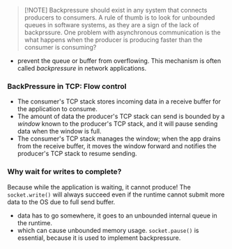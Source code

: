 >[!NOTE] Backpressure should exist in any system that connects producers to consumers. A rule of thumb is to look for unbounded queues in software systems, as they are a sign of the lack of backprssure.
One problem with asynchronous communication is the what happens when the producer is producing faster than the consumer is consuming? 
- prevent the queue or buffer from overflowing. This mechanism is often called *backpressure* in network applications.
### BackPressure in TCP: Flow control
- The consumer's TCP stack stores incoming data in a receive buffer for the application to consume.
- The amount of data the producer's TCP stack can send is bounded by a *window* known to the producer's TCP stack, and it will pause sending data when the window is full.
- The consumer's TCP stack manages the window; when the app drains from the receive buffer, it moves the window forward and notifies the producer's TCP stack to resume sending.

### Why wait for writes to complete?
Because while the application is waiting, it cannot produce! The `socket.write()` will always succeed even if the runtime cannot submit more data to the OS due to full send buffer.
- data has to go somewhere, it goes to an unbounded internal queue in the runtime.
- which can cause unbounded memory usage.
`socket.pause()` is essential, because it is used to implement backpressure.